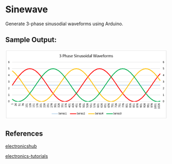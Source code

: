 # Sinewave

Generate 3-phase sinusodial waveforms using Arduino.

## Sample Output:

![Image1](sinewave.png?raw=true "Using PUTTY")

## References

[electronicshub](https://www.electronicshub.org/sinusoidal-waveform/)

[electronics-tutorials](https://www.electronics-tutorials.ws/accircuits/sinusoidal-waveform.html)
